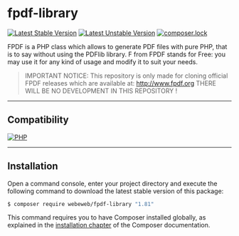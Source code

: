 fpdf-library
============

[![Latest Stable Version](https://poser.pugx.org/webeweb/fpdf-library/v/stable)](https://packagist.org/packages/webeweb/fpdf-library) [![Latest Unstable Version](https://poser.pugx.org/webeweb/fpdf-library/v/unstable)](https://packagist.org/packages/webeweb/fpdf-library) [![composer.lock](https://poser.pugx.org/webeweb/core-library/composerlock)](https://packagist.org/packages/webeweb/core-library)

FPDF is a PHP class which allows to generate PDF files with pure PHP, that is to
say without using the PDFlib library. F from FPDF stands for Free: you may use
it for any kind of usage and modify it to suit your needs.

> IMPORTANT NOTICE: This repository is only made for cloning official FPDF
> releases which are available at: http://www.fpdf.org THERE WILL BE NO
> DEVELOPMENT IN THIS REPOSITORY !

---

## Compatibility

[![PHP](https://img.shields.io/badge/PHP-%5E5.6%7C%5E7.0-blue.svg)](http://php.net)

---

## Installation

Open a command console, enter your project directory and execute the following
command to download the latest stable version of this package:

```bash
$ composer require webeweb/fpdf-library "1.81"
```

This command requires you to have Composer installed globally, as explained
in the [installation chapter](https://getcomposer.org/doc/00-intro.md) of the
Composer documentation.
